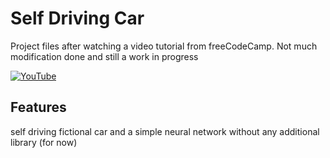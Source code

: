 # Self Driving Car
Project files after watching a video tutorial from freeCodeCamp.
Not much modification done and still a work in progress

[![YouTube](https://i.imgur.com/zU5I1W0.png0.png)](https://www.youtube.com/watch?v=Rs_rAxEsAvI&list=LL&index=1)
## Features
self driving fictional car and a simple neural network without any additional library (for now)
